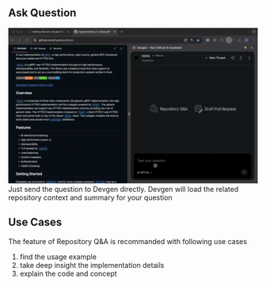 
## Ask Question

![qa](../img/direct_qa.gif)
Just send the question to Devgen directly. Devgen will load the related repository context and summary for your question

## Use Cases

The feature of Repository Q&A is recommanded with following use cases
1. find the usage example
2. take deep insight the implementation details
3. explain the code and concept